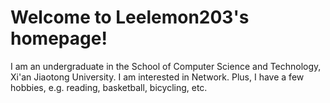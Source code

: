 # Welcome to Leelemon203's homepage!

I am an undergraduate in the School of Computer Science and Technology, Xi'an Jiaotong University.
I am interested in Network.
Plus, I have a few hobbies, e.g. reading, basketball, bicycling, etc.
